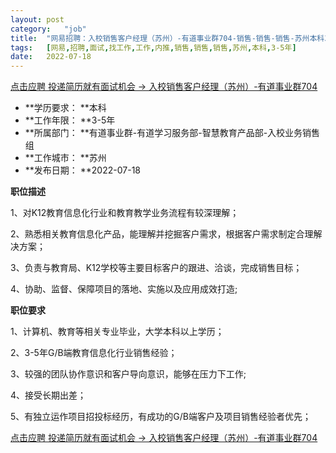 ```yaml
---
layout:	post
category:	"job"
title:	"网易招聘：入校销售客户经理（苏州）-有道事业群704-销售-销售-销售-苏州本科3-5年"
tags:	[网易,招聘,面试,找工作,工作,内推,销售,销售,销售,苏州,本科,3-5年]
date:	2022-07-18
---
```


[点击应聘 投递简历就有面试机会 ->  入校销售客户经理（苏州）-有道事业群704](http://mobile.bole.netease.com/bole/boleDetail?id=41621&employeeId=346f03c3cda5f04c&key=all)



- **学历要求： **本科
- **工作年限： **3-5年
- **所属部门： **有道事业群-有道学习服务部-智慧教育产品部-入校业务销售组
- **工作城市： **苏州
- **发布日期： **2022-07-18



**职位描述**

1、对K12教育信息化行业和教育教学业务流程有较深理解；

2、熟悉相关教育信息化产品，能理解并挖掘客户需求，根据客户需求制定合理解决方案；

3、负责与教育局、K12学校等主要目标客户的跟进、洽谈，完成销售目标；

4、协助、监督、保障项目的落地、实施以及应用成效打造;



**职位要求**

1、计算机、教育等相关专业毕业，大学本科以上学历；

2、3-5年G/B端教育信息化行业销售经验；

3、较强的团队协作意识和客户导向意识，能够在压力下工作;

4、接受长期出差；

5、有独立运作项目招投标经历，有成功的G/B端客户及项目销售经验者优先；



[点击应聘 投递简历就有面试机会 ->  入校销售客户经理（苏州）-有道事业群704](http://mobile.bole.netease.com/bole/boleDetail?id=41621&employeeId=346f03c3cda5f04c&key=all)